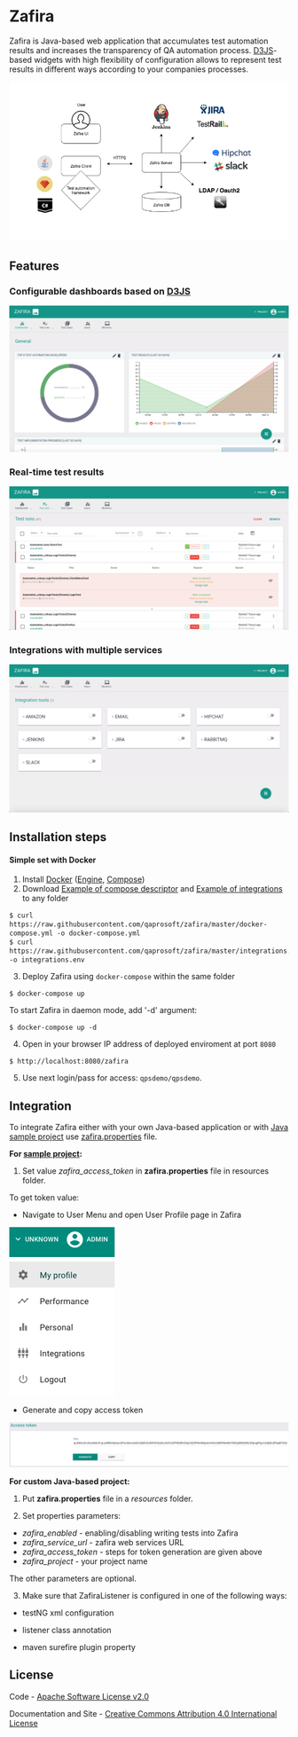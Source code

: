 Zafira
==================

Zafira is Java-based web application that accumulates test automation results and increases the transparency of QA automation process. [D3JS](https://d3js.org)-based widgets with high flexibility of configuration allows to represent test results in different ways according to your companies processes.

![Integration](docs/img/integration.png)

## Features

### Configurable dashboards based on [D3JS](https://d3js.org/)
![Alt text](docs/img/demo-dashboards.png "Dashboards")

### Real-time test results
![Alt text](docs/img/demo-testruns.png "Test runs")

### Integrations with multiple services
![Alt text](docs/img/demo-integrations.png "Integrations")

## Installation steps

#### Simple set with Docker

1. Install [Docker](https://docs.docker.com/engine/installation/) ([Engine](https://docs.docker.com/engine/installation/), [Compose](https://docs.docker.com/compose/install/))
2. Download [Example of compose descriptor](https://raw.githubusercontent.com/qaprosoft/zafira/master/docker-compose.yml) and [Example of integrations](https://raw.githubusercontent.com/qaprosoft/zafira/master/integrations.env) to any folder

  ```Shell
  $ curl https://raw.githubusercontent.com/qaprosoft/zafira/master/docker-compose.yml -o docker-compose.yml
  $ curl https://raw.githubusercontent.com/qaprosoft/zafira/master/integrations.env -o integrations.env
  ```
3. Deploy Zafira using `docker-compose` within the same folder

  ```Shell
  $ docker-compose up
  ```
To start Zafira in daemon mode, add '-d' argument:
  ```Shell
  $ docker-compose up -d
  ```  
4. Open in your browser IP address of deployed enviroment at port `8080`

  ```
  $ http://localhost:8080/zafira
  ```
5. Use next login/pass for access: `qpsdemo/qpsdemo`.

## Integration

To integrate Zafira either with your own Java-based application or with [Java sample project](https://github.com/qaprosoft/carina-demo) use [zafira.properties](zafira_sample.properties) file.

**For [sample project](https://github.com/qaprosoft/carina-demo):**

1. Set value *zafira_access_token* in **zafira.properties** file in resources folder.

To get token value:

- Navigate to User Menu and open User Profile page in Zafira

![Alt text](docs/img/user-profile.png "User menu")

- Generate and copy access token

![Alt text](docs/img/generate-token.png "Generate token")


**For custom Java-based project:**

1. Put **zafira.properties** file in a *resources* folder.

2. Set properties parameters:

  - *zafira_enabled* - enabling/disabling writing tests into Zafira
  - *zafira_service_url* - zafira web services URL
  - *zafira_access_token* - steps for token generation are given above
  - *zafira_project* - your project name

   The other parameters are optional.

 3. Make sure that ZafiraListener is configured in one of the following ways:

 - testNG xml configuration

 - listener class annotation

 - maven surefire plugin property


## License
Code - [Apache Software License v2.0](http://www.apache.org/licenses/LICENSE-2.0)

Documentation and Site - [Creative Commons Attribution 4.0 International License](http://creativecommons.org/licenses/by/4.0/deed.en_US)
